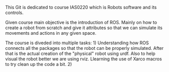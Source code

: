 This Git is dedicated to course IAS0220 which is Robots software and its controls.

Given course main objective is the introduction of ROS. Mainly on how to create a robot from scratch and give it attributes so that we can simulate its movements and actions in any given space.

The course is diveded into multiple tasks:
	1) Understanding how ROS connects all the packages so that the robot can be properly simulated. After that is the actual creation of the "physical" robot using urdf. Also to help visual the robot better we are using rviz. Llearning the use of Xarco macros to try clean up the code a bit.
	2) 
